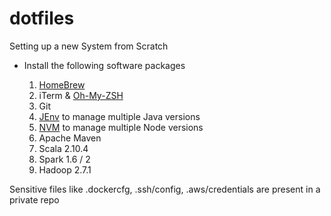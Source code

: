 # dotfiles

Setting up a new System from Scratch 

* Install the following software packages

  1. [HomeBrew](http://brew.sh/)
  2. iTerm & [Oh-My-ZSH](https://github.com/robbyrussell/oh-my-zsh)
  3. Git
  4. [JEnv](http://www.jenv.be/) to manage multiple Java versions
  5. [NVM](https://github.com/creationix/nvm) to manage multiple Node versions
  6. Apache Maven
  7. Scala 2.10.4
  8. Spark 1.6 / 2
  9. Hadoop 2.7.1
  
Sensitive files like .dockercfg, .ssh/config, .aws/credentials are present in a private repo
  
